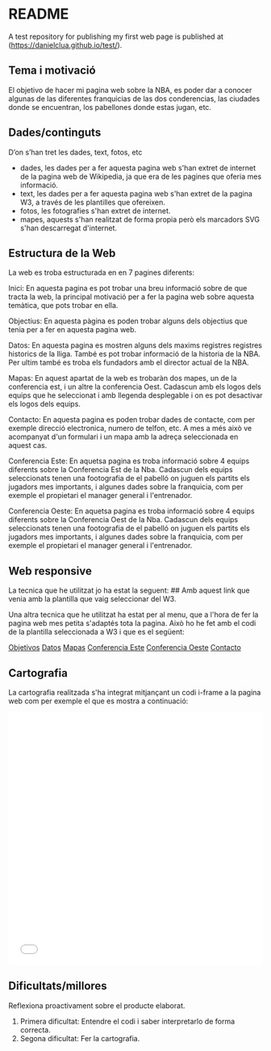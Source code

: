 
# README
A test repository for publishing my first web page is published at (https://danielclua.github.io/test/).

## Tema i motivació
El objetivo de hacer mi pagina web sobre la NBA, es poder dar a conocer algunas de las diferentes franquicias de las dos conderencias, las ciudades donde se encuentran, los pabellones donde estas jugan, etc.

## Dades/continguts
D’on s’han tret les dades, text, fotos, etc
  - dades, les dades per a fer aquesta pagina web s'han extret de internet de la pagina web de Wikipedia, ja que era de les pagines que oferia mes informació.
  - text, les dades per a fer aquesta pagina web s'han extret de la pagina W3, a través de les plantilles que ofereixen.
  - fotos, les fotografies s'han extret de internet.
  - mapes, aquests s'han realitzat de forma propia però els marcadors SVG s'han descarregat d'internet.

## Estructura de la Web
La web es troba estructurada en en 7 pagines diferents:

Inici: En aquesta pagina es pot trobar una breu informació sobre de que tracta la web, la principal motivació per a fer la pagina web sobre aquesta temàtica, que pots trobar en ella.

Objectius: En aquesta pàgina es poden trobar alguns dels objectius que tenia per a fer en aquesta pagina web.

Datos: En aquesta pagina es mostren alguns dels maxims registres registres historics de la lliga. També es pot trobar informació de la historia de la NBA. Per ultim també es troba els fundadors amb el director actual de la NBA.

Mapas: En aquest apartat de la web es trobaràn dos mapes, un de la conferencia est, i un altre la conferencia Oest. Cadascun amb els logos dels equips que he  seleccionat i amb llegenda desplegable i on es pot desactivar els logos dels equips. 

Contacto: En aquesta pagina es poden trobar dades de contacte, com per exemple direcció electronica, numero de telfon, etc. A mes a més això ve acompanyat d'un formulari i un mapa amb la adreça seleccionada en aquest cas.

Conferencia Este: En aquetsa pagina es troba informació sobre 4 equips diferents sobre la Conferencia Est de la Nba. Cadascun dels equips seleccionats tenen una footografia de el pabelló on juguen els partits els jugadors mes importants, i algunes dades sobre la franquicia, com per exemple el propietari el manager general i l'entrenador.

Conferencia Oeste: En aquetsa pagina es troba informació sobre 4 equips diferents sobre la Conferencia Oest de la Nba. Cadascun dels equips seleccionats tenen una footografia de el pabelló on juguen els partits els jugadors mes importants, i algunes dades sobre la franquicia, com per exemple el propietari el manager general i l'entrenador.
## Web responsive
La tecnica que he utilitzat jo ha estat la seguent:
#<link rel="stylesheet" href="https://cdnjs.cloudflare.com/ajax/libs/font-awesome/4.7.0/css/font-awesome.min.css">#
Amb aquest link que venia amb la plantilla que vaig seleccionar del W3.

Una altra tecnica que he utilitzat ha estat per al menu, que a l'hora de fer la pagina web mes petita s'adaptés tota la pagina. Això ho he fet amb el codi de la plantilla seleccionada a W3 i que es el següent:

<!-- Navbar on small screens -->
  <div id="navDemo" class="w3-bar-block w3-theme-d2 w3-hide w3-hide-large w3-hide-medium">
    <a href="./objetivos.html" class="w3-bar-item w3-button">Objetivos</a>
    <a href="./datos.html" class="w3-bar-item w3-button">Datos</a>
    <a href="#pricing" class="w3-bar-item w3-button">Mapas</a>
    <a href="./Conferecia Este.html" class="w3-bar-item w3-button">Conferencia Este</a>
    <a href="./Conferecia Oeste.html" class="w3-bar-item w3-button">Conferencia Oeste</a>
    <a href="./contact.html" class="w3-bar-item w3-button">Contacto</a>
  </div>
</div>

## Cartografia
La cartografia realitzada s'ha integrat mitjançant un codi i-frame a la pagina web com per exemple el que es mostra a continuació:

 <!-- Image of location/map -->
  <div>
    <iframe width="100%" height="500px" frameborder="0" scrolling="no" marginheight="0" 				marginwidth="0" src="./maps/segon_mapa/index.html" >
    </iframe>
</div>


## Dificultats/millores
Reflexiona proactivament sobre el producte elaborat.
   1. Primera dificultat: Entendre el codi i saber interpretarlo de forma correcta.
   2. Segona dificultat: Fer la cartografia.



